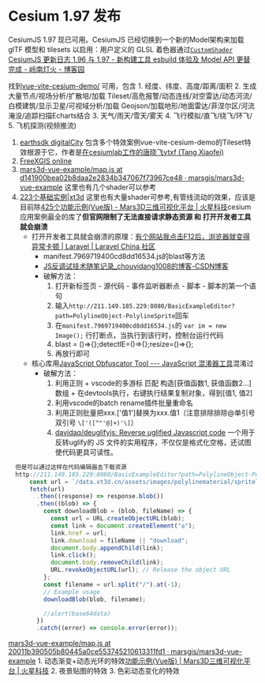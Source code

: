 # Cesium 1.97 发布

CesiumJS 1.97 现已可用。CesiumJS 已经切换到一个新的Model架构来加载 glTF 模型和 tilesets 以启用：用户定义的 GLSL 着色器通过[`CustomShader`](https://github.com/CesiumGS/cesium/blob/main/Documentation/CustomShaderGuide/README.md)
[CesiumJS 更新日志 1.96 与 1.97 - 新构建工具 esbuild 体验及 Model API 更替完成 - 岭南灯火 - 博客园](https://www.cnblogs.com/onsummer/p/16560461.html)

找到[vue-vite-cesium-demo/](https://lihanqiang.github.io/vue-vite-cesium-demo/) 可用，包含
	1. 经度、纬度、高度/距离/面积
	2. 生成大量节点/视场分析/扩散培/加载 Tileset/高危报警/动态连线/对空雷达/动态河流/白模建筑/显示卫星/可视域分析/加载 Geojson/加载地形/地面雷达/菲涅尔区/河流淹没/追踪扫描Echarts结合
	3. 天气/雨天/雪天/雾天
	4. 飞行模拟/直飞/绕飞/环飞/
	5. 飞机探测(视频推流)

1. [earthsdk digitalCity](http://earthsdk.com/v/last/Apps/Examples/?menu=true&url=./earth-digitalCity.html#:~:text=%20v_elevationPos.z%20-%20_baseHeight%3B%20) 包含多个特效案例vue-vite-cesium-demo的Tileset特效根源于它，作者是[在cesiumlab工作的唐晓飞vtxf (Tang Xiaofei)](https://github.com/vtxf) 
2. [FreeXGIS online](http://www.freexgis.com/online/#/)
3. [mars3d-vue-example/map.js at d141900bea02b8daa2e2834b347067f73967ce48 · marsgis/mars3d-vue-example](https://github.com/marsgis/mars3d-vue-example/blob/d141900bea02b8daa2e2834b347067f73967ce48/src/example/layer-tileset/style/customShader/map.js#L24) 这里也有几个shader可以参考
4. [223个基础实例|xt3d](http://211.149.185.229:8080/basiccategorylist)  这里也有大量shader可参考,有管线流动的效果，应该是目前除[425个功能示例(Vue版) - Mars3D三维可视化平台 | 火星科技](http://mars3d.cn/example.html)cesium应用案例最全的库了**但官网限制了无法直接请求静态资源 和 打开开发者工具就会崩溃**
	 - 打开开发者工具就会崩溃的原理：[有个网站我点击F12后，浏览器就变得异常卡顿 | Laravel | Laravel China 社区](https://learnku.com/laravel/t/54919)
		 - manifest.7969719400cd8dd16534.js的blast等方法
		 - [JS反调试技术随笔记录_chouyidang1008的博客-CSDN博客](https://blog.csdn.net/chouyidang1008/article/details/100946392)
		 - 破解方法：
			 1. 打开新标签页 - 源代码 - 事件监听器断点 - 脚本 - 脚本的第一个语句
			 2. 输入`http://211.149.185.229:8080/BasicExampleEditor?path=PolylineObject-PolylineSprite`回车
			 3. 在`manifest.7969719400cd8dd16534.js`的 `var im = new Image();` 行打断点，当执行到该行时，控制台运行代码
			 4. blast = ()=>{};detectIE=()=>{};resize=()=>{};
			 5. 再放行即可
	- 核心库用[JavaScript Obfuscator Tool --- JavaScript 混淆器工具](https://obfuscator.io/)混淆过
		- 破解方法：
			1. 利用正则 + vscode的多游标 匹配 构造[获值函数1, 获值函数2...]数组 + 在devtools执行，右键执行结果复制对象，得到[值1, 值2]
			2. 利用vscode的batch rename插件批量重命名
			3. 利用正则批量把xxx.['值1']替换为xxx.值1（注意排除排除@单引号双引号 `\['([^"'@]+)'\]`）
			4. [davidaq/deuglifyjs: Reverse uglified Javascript code](https://github.com/davidaq/deuglifyjs) 一个用于反转uglify的 JS 文件的实用程序，不仅仅是格式化空格，还试图使代码更具可读性。
```js
  但是可以通过这样在代码编辑器去下载资源
  http://211.149.185.229:8080/BasicExampleEditor?path=PolylineObject-PolylineSprite
      const url = `/data.xt3d.cn/assets/images/polylinematerial/spriteline2.png`;//blast = ()=>{};detectIE=()=>{};resize=()=>{};
      fetch(url)
        .then((response) => response.blob())
        .then((blob) => {
          const downloadBlob = (blob, fileName) => {
            const url = URL.createObjectURL(blob);
            const link = document.createElement("a");
            link.href = url;
            link.download = fileName || "download";
            document.body.appendChild(link);
            link.click();
            document.body.removeChild(link);
            URL.revokeObjectURL(url); // Release the object URL
          };
          const filename = url.split("/").at(-1);
          // Example usage
          downloadBlob(blob, filename);

          //alert(base64data)
        })
        .catch((error) => console.error(error));
```

[mars3d-vue-example/map.js at 20011b390505b80445a0ce553745210613311fd1 · marsgis/mars3d-vue-example](https://github.com/marsgis/mars3d-vue-example/blob/20011b390505b80445a0ce553745210613311fd1/src/example/layer-tileset/style/customShader/map.js#L24)
	1. 动态渐变+动态光环的特效[功能示例(Vue版) | Mars3D三维可视化平台 | 火星科技](http://mars3d.cn/editor-vue.html?id=layer-tileset/type/jzw)
	2. 夜景贴图的特效
	3. 色彩动态变化的特效